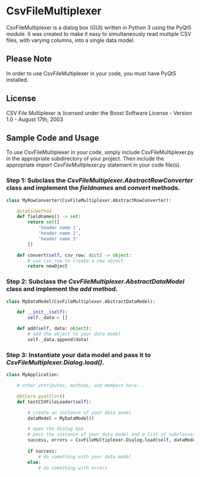 # CsvFileMultiplexer

CsvFileMultiplexer is a dialog box (GUI) written in Python 3 using the PyQt5 module. It was created to make it easy to simultaneously read multiple CSV files, with varying columns, into a single data model.

## Please Note

In order to use CsvFileMultiplexer in your code, you must have PyQt5 installed.

## License

CSV File Multiplexer is licensed under the Boost Software License - Version 1.0 - August 17th, 2003

## Sample Code and Usage

To use CsvFileMultiplexer in your code, simply include CsvFileMultiplexer.py in the appropriate subdirectory of your project. Then include the appropriate *import CsvFileMultiplexer.py* statement in your code file(s).

### Step 1: Subclass the *CsvFileMultiplexer.AbstractRowConverter* class and implement the *fieldnames* and *convert* methods.

```python
class MyRowConverter(CsvFileMultiplexer.AbstractRowConverter):

    @staticmethod
    def fieldnames() -> set:
        return set([
            'header name 1',
            'header name 2',
            'header name 3'
        ])

    def convert(self, csv_row: dict) -> object:
        # use csv_row to create a new object
        return newOject
```

### Step 2: Subclass the *CsvFileMultiplexer.AbstractDataModel* class and implement the *add* method.

```python
class MyDataModel(CsvFileMultiplexer.AbstractDataModel):

    def __init__(self):
        self._data = []

    def add(self, data: object):
        # add the object to your data model
        self._data.append(data)
```

### Step 3: Instantiate your data model and pass it to *CsvFileMultiplexer.Dialog.load()*.

```python
class MyApplication:

    # other attributes, methods, and members here...

    @QtCore.pyqtSlot()
    def testCSVFileLoader(self):

        # create an instance of your data model
        dataModel = MyDataModel()

        # open the dialog box
        # pass the instance of your data model and a list of subclasses of the CsvFileMultiplexer.AbstractRowConverter class
        success, errors = CsvFileMultiplexer.Dialog.load(self, dataModel, [MyRowConverter])
        
        if success:
            # do something with your data model
        else:
            # do something with errors
```